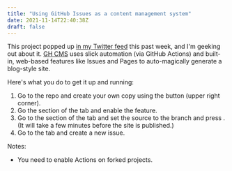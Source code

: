 ```yaml
---
title: "Using GitHub Issues as a content management system"
date: 2021-11-14T22:40:38Z
draft: false
---
```


This project popped up [in my Twitter feed](https://twitter.com/pglevy/status/1466877632629329927) this past week, and I'm geeking out about it. [GH CMS](https://github.com/oscarnevarezleal/gh-cms) uses slick automation (via GitHub Actions) and built-in, web-based features like Issues and Pages to auto-magically generate a blog-style site.

Here's what you do to get it up and running:

1. Go to the repo and create your own copy using the  button (upper right corner).
2. Go the  section of the  tab and enable the  feature.
3. Go to the  section of the  tab and set the source to the branch  and press . (It will take a few minutes before the site is published.)
4. Go to the  tab and create a new issue.

Notes:

- You need to enable Actions on forked projects.
